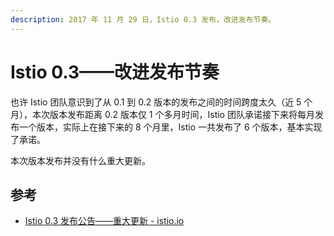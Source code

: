 ```yaml
---
description: 2017 年 11 月 29 日，Istio 0.3 发布，改进发布节奏。
---
```


# Istio 0.3——改进发布节奏

也许 Istio 团队意识到了从 0.1 到 0.2 版本的发布之间的时间跨度太久（近 5 个月），本次版本发布距离 0.2 版本仅 1 个多月时间，Istio 团队承诺接下来将每月发布一个版本，实际上在接下来的 8 个月里，Istio 一共发布了 6 个版本，基本实现了承诺。

本次版本发布并没有什么重大更新。

## 参考

- [Istio 0.3 发布公告——重大更新 - istio.io](https://istio.io/latest/zh/news/releases/0.x/announcing-0.3/)